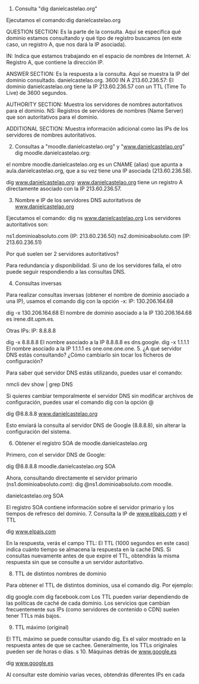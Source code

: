 
1. Consulta "dig danielcastelao.org"

Ejecutamos el comando:dig danielcastelao.org

QUESTION SECTION: Es la parte de la consulta. Aquí se especifica qué dominio estamos consultando y qué tipo de registro buscamos (en este caso, un registro A, que nos dará la IP asociada).

IN: Indica que estamos trabajando en el espacio de nombres de Internet.
A: Registro A, que contiene la dirección IP.

ANSWER SECTION: Es la respuesta a la consulta. Aquí se muestra la IP del dominio consultado.
danielcastelao.org. 3600 IN A 213.60.236.57: El dominio danielcastelao.org tiene la IP 213.60.236.57 con un TTL (Time To Live) de 3600 segundos.

AUTHORITY SECTION: Muestra los servidores de nombres autoritativos para el dominio.
NS: Registros de servidores de nombres (Name Server) que son autoritativos para el dominio.

ADDITIONAL SECTION: Muestra información adicional como las IPs de los servidores de nombres autoritativos.

2. Consultas a "moodle.danielcastelao.org" y "www.danielcastelao.org"
dig moodle.danielcastelao.org:

el nombre moodle.danielcastelao.org es un CNAME (alias) que apunta a aula.danielcastelao.org, que a su vez tiene una IP asociada (213.60.236.58).

dig www.danielcastelao.org:
www.danielcastelao.org tiene un registro A directamente asociado con la IP 213.60.236.57.

3. Nombre e IP de los servidores DNS autoritativos de www.danielcastelao.org

Ejecutamos el comando:
dig ns www.danielcastelao.org
Los servidores autoritativos son:

ns1.dominioabsoluto.com (IP: 213.60.236.50)
ns2.dominioabsoluto.com (IP: 213.60.236.51)

Por qué suelen ser 2 servidores autoritativos?

Para redundancia y disponibilidad. Si uno de los servidores falla, el otro puede seguir respondiendo a las consultas DNS.

4. Consultas inversas

Para realizar consultas inversas (obtener el nombre de dominio asociado a una IP), usamos el comando dig con la opción -x:
IP: 130.206.164.68

dig -x 130.206.164.68
El nombre de dominio asociado a la IP 130.206.164.68 es irene.dit.upm.es.

Otras IPs:
IP: 8.8.8.8

dig -x 8.8.8.8
El nombre asociado a la IP 8.8.8.8 es dns.google.
dig -x 1.1.1.1
El nombre asociado a la IP 1.1.1.1 es one.one.one.one.
5. ¿A qué servidor DNS estás consultando? ¿Cómo cambiarlo sin tocar los ficheros de configuración?

Para saber qué servidor DNS estás utilizando, puedes usar el comando:

nmcli dev show | grep DNS

Si quieres cambiar temporalmente el servidor DNS sin modificar archivos de configuración, puedes usar el comando dig con la opción @

dig @8.8.8.8 www.danielcastelao.org

Esto enviará la consulta al servidor DNS de Google (8.8.8.8), sin alterar la configuración del sistema.

6. Obtener el registro SOA de moodle.danielcastelao.org

Primero, con el servidor DNS de Google:

dig @8.8.8.8 moodle.danielcastelao.org SOA

Ahora, consultando directamente el servidor primario (ns1.dominioabsoluto.com):
dig @ns1.dominioabsoluto.com moodle.

danielcastelao.org SOA

El registro SOA contiene información sobre el servidor primario y los tiempos de refresco del dominio.
7. Consulta la IP de www.elpais.com y el TTL

dig www.elpais.com

En la respuesta, verás el campo TTL:
El TTL (1000 segundos en este caso) indica cuánto tiempo se almacena la respuesta en la caché DNS. Si consultas nuevamente antes de que expire el TTL, obtendrás la misma respuesta sin que se consulte a un servidor autoritativo.

8. TTL de distintos nombres de dominio

Para obtener el TTL de distintos dominios, usa el comando dig. Por ejemplo:

dig google.com
dig facebook.com
Los TTL pueden variar dependiendo de las políticas de caché de cada dominio. Los servicios que cambian frecuentemente sus IPs (como servidores de contenido o CDN) suelen tener TTLs más bajos.

9. TTL máximo (original)

El TTL máximo se puede consultar usando dig. 
Es el valor mostrado en la respuesta antes de que se cachee. Generalmente, los TTLs originales pueden ser de horas o días.
s
10. Máquinas detrás de www.google.es

dig www.google.es

Al consultar este dominio varias veces, obtendrás diferentes IPs en cada